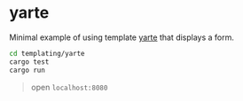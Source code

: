 # yarte

Minimal example of using template [yarte](https://github.com/botika/yarte) that displays a form.

```bash
cd templating/yarte
cargo test
cargo run
```
> open `localhost:8080`
